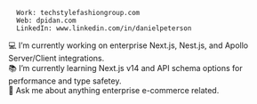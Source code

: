 ```
  Work: techstylefashiongroup.com
  Web: dpidan.com
  LinkedIn: www.linkedin.com/in/danielpeterson
```

💻 I’m currently working on enterprise Next.js, Nest.js, and Apollo Server/Client integrations.  
📚 I’m currently learning Next.js v14 and API schema options for performance and type safetey.  
💬 Ask me about anything enterprise e-commerce related.  
